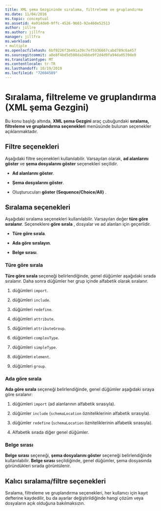 ```yaml
---
title: XML şema Gezgininde sıralama, filtreleme ve gruplandırma
ms.date: 11/04/2016
ms.topic: conceptual
ms.assetid: 4a914de0-9ffc-4526-9603-92e460e52513
author: jillre
ms.author: jillfra
manager: jillfra
ms.workload:
- multiple
ms.openlocfilehash: 6bf9226f3b491a39c7ef5936667cabd789c6a457
ms.sourcegitcommit: a8e8f4bd5d508da34bbe9f2d4d9fa94da0539de0
ms.translationtype: MT
ms.contentlocale: tr-TR
ms.lasthandoff: 10/19/2019
ms.locfileid: "72604589"
---
```

# <a name="sorting-filtering-and-grouping-xml-schema-explorer"></a>Sıralama, filtreleme ve gruplandırma (XML şema Gezgini)

Bu konu başlığı altında, **XML şema Gezgini** araç çubuğundaki **sıralama, filtreleme ve gruplandırma seçenekleri** menüsünde bulunan seçenekler açıklanmaktadır.

## <a name="filter-options"></a>Filtre seçenekleri

Aşağıdaki filtre seçenekleri kullanılabilir. Varsayılan olarak, **ad alanlarını göster** ve **şema dosyalarını göster** seçenekleri seçilidir.

- **Ad alanlarını göster**.

- **Şema dosyalarını göster**.

- Oluşturucuları **göster (Sequence/Choice/All)** .

## <a name="sorting-options"></a>Sıralama seçenekleri

Aşağıdaki sıralama seçenekleri kullanılabilir. Varsayılan değer **türe göre sıralanır**. Seçeneklere **göre sırala** , dosyalar ve ad alanları için geçerlidir.

- **Türe göre sırala**.

- **Ada göre sıralayın**.

- **Belge sırası**.

### <a name="sort-by-type"></a>Türe göre sırala

**Türe göre sırala** seçeneği belirlendiğinde, genel düğümler aşağıdaki sırada sıralanır. Daha sonra düğümler her grup içinde alfabetik olarak sıralanır.

1. düğümleri `import`.

2. düğümleri `include`.

3. düğümleri `redefine`.

4. düğümleri `attribute`.

5. düğümleri `attributeGroup`.

6. düğümleri `complexType`.

7. düğümleri `simpleType`.

8. düğümleri `element`.

9. düğümleri `group`.

### <a name="sort-by-name"></a>Ada göre sırala

**Ada göre sırala** seçeneği belirlendiğinde, genel düğümler aşağıdaki sıraya göre sıralanır:

1. düğümleri `import` (ad alanlarının alfabetik sırasıyla).

2. düğümler `include` (`schemaLocation` özniteliklerinin alfabetik sırasıyla).

3. düğümler `redefine` (`schemaLocation` özniteliklerinin alfabetik sırasıyla).

4. Alfabetik sırada diğer genel düğümler.

### <a name="document-order"></a>Belge sırası

**Belge sırası** seçeneği, **şema dosyalarını göster** seçeneği belirlendiğinde kullanılabilir. **Belge sırası** seçildiğinde, genel düğümler, şema dosyasında göründükleri sırada görüntülenir.

## <a name="persisting-sortfilter-options"></a>Kalıcı sıralama/filtre seçenekleri

Sıralama, filtreleme ve gruplandırma seçenekleri, her kullanıcı için kayıt defterine kaydedilir, bu da ayarlar değiştirildiğinde hangi çözüm veya dosyaların açık olduğuna bakılmaksızın.